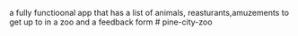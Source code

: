 a fully functioonal app that has a list of animals, reasturants,amuzements to get up to in  a zoo and a feedback form # pine-city-zoo
